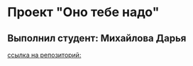 # Проект "Оно тебе надо"
Выполнил студент: Михайлова Дарья
----
[ссылка на репозиторий:](https://github.com/DalilaM25/ono-tebe-nado) 


